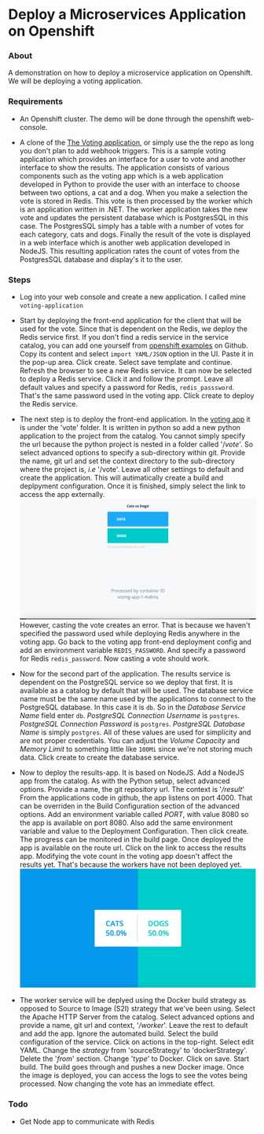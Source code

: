# Deploy a Microservices Application on Openshift

### About
A demonstration on how to deploy a microservice application on Openshift. We will be deploying a voting application.

### Requirements
* An Openshift cluster. The demo will be done through the openshift web-console.

* A clone of the [The Voting application](https://github.com/richardgreg/example-voting-application), or simply use the the repo as long you don't plan to add webhook triggers. This is a sample voting application which provides an interface for a user to vote and another interface to show the results. The application consists of various components such as the voting app which is a web application developed in Python to provide the user with an interface to choose between two options, a cat and a dog. When you make a selection the vote is stored in Redis. This vote is then processed by the worker which is an application written in .NET. The worker application takes the new vote and updates the persistent database which is PostgresSQL in this case. The PostgresSQL simply has a table with a number of votes for each category, cats and dogs. Finally the result of the vote is displayed in a web interface which is another web application developed in NodeJS. This resulting application rates the count of votes from the PostgresSQL database and display's it to the user.

### Steps
* Log into your web console and create a new application. I called mine `voting-application`

* Start by deploying the front-end application for the client that will be used for the vote. Since that is dependent on the Redis, we deploy the Redis service first. If you don't find a redis service in the service catalog, you can add one yourself from [openshift examples](https://github.com/openshift/origin/blob/master/examples/db-templates/redis-ephemeral-template.json) on Github. Copy its content and select `import YAML/JSON` option in the UI. Paste it in the pop-up area. Click create. Select save template and continue. Refresh the browser to see a new Redis service. It can now be selected to deploy a Redis service. Click it and follow the prompt. Leave all default values and specify a password for Redis, `redis_passsword`. That's the same password used in the voting app. Click create to deploy the Redis service.

* The next step is to deploy the front-end application. In the [voting app](https://github.com/richardgreg/example-voting-application) it is under the 'vote' folder. It is written in python so add a new python application to the project from the catalog. You cannot simply specify the url because the python project is nested in a folder called '/_vote_'. So select advanced options to specify a sub-directory within git. Provide the name, git url and set the context directory to the sub-directory where the project is, _i.e_ '/vote'. Leave all other settings to default and create the application. This will autimatically create a build and deplpyment configuration. Once it is finished, simply select the link to access the app externally.
![vote screenshot](./assets/vote.png)
However, casting the vote creates an error. That is because we haven't specified the password used while deploying Redis anywhere in the voting app. Go back to the voting app front-end deployment config and add an environment variable `REDIS_PASSWORD`. And specify a password for Redis `redis_password`. Now casting a vote should work.

* Now for the second part of the application. The results service is dependent on the PostgreSQL service so we deploy that first. It is available as a catalog by default that will be used. The database service name must be the same name used by the applications to connect to the PostgreSQL database. In this case it is `db`. So in the _Database Service Name_ field enter `db`. _PostgreSQL Connection Username_ is `postgres`. _PostgreSQL Connection Password_ is `postgres`. _PostgreSQL Database Name_ is simply `postgres`. All of these values are used for simplicity and are not proper credentials. You can adjust the _Volume Capacity_ and _Memory Limit_ to something little like `100Mi` since we're not storing much data. Click create to create the database service.

* Now to deploy the results-app. It is based on NodeJS. Add a NodeJS app from the catalog. As with the Python setup, select advanced options. Provide a name, the git repository url. The context is '_/result_' From the applications code in github, the app listens on port 4000. That can be overriden in the Build Configuration section of the advanced options. Add an environment variable called _PORT_, with value 8080 so the app is available on port 8080. Also add the same environment variable and value to the Deployment Configuration. Then click create. The progress can be monitored in the build page. Once deployed the app is available on the route url. Click on the link to access the results app. Modifying the vote count in the voting app doesn't affect the results yet. That's because the workers have not been deployed yet.
![result screenshot](./assets/result.png)

* The worker service will be deplyed using the Docker build strategy as opposed to Source to Image (S2I) strategy that we've been using. Select the Apache HTTP Server from the catalog. Select advanced options and provide a name, git url and context, '_/worker_'. Leave the rest to default and add the app. Ignore the automated build. Select the build configuration of the service. Click on actions in the top-right. Select edit YAML. Change the _strategy_ from 'sourceStrategy' to 'dockerStrategy'. Delete the '_from_' section. Change '_type_' to Docker. Click on save. Start build. The build goes through and pushes a new Docker image. Once the image is deployed, you can access the logs to see the votes being processed. Now changing the vote has an immediate effect.

### Todo
* Get Node app to communicate with Redis
